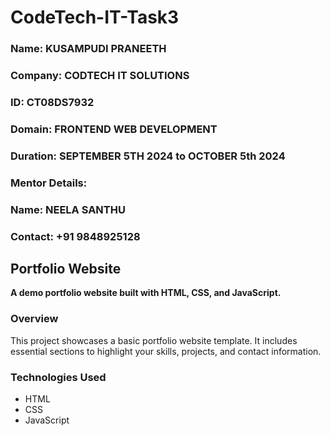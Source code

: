 # CodeTech-IT-Task3

### Name: KUSAMPUDI PRANEETH
### Company: CODTECH IT SOLUTIONS
### ID: CT08DS7932
### Domain: FRONTEND WEB DEVELOPMENT
### Duration:  SEPTEMBER 5TH 2024 to OCTOBER 5th 2024

### Mentor Details:
### Name: NEELA SANTHU
### Contact: +91 9848925128

## Portfolio Website

**A demo portfolio website built with HTML, CSS, and JavaScript.**

### Overview
This project showcases a basic portfolio website template. It includes essential sections to highlight your skills, projects, and contact information.

### Technologies Used
* HTML
* CSS
* JavaScript
